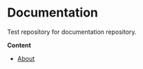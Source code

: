 # Documentation

Test repository for documentation repository.

**Content**

* [About](about/this-documentation.md)

